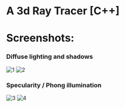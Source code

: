 # A 3d Ray Tracer [C++]

# Screenshots:

### Diffuse lighting and shadows

![1](http://puu.sh/noLJp/0cac11935a.png)
![2](https://puu.sh/noS4h/9c8fbab19a.png)

### Specularity / Phong illumination
![3](https://puu.sh/np2io/1d4fbffff3.png)
![4](http://puu.sh/nr10h/ff4a3f5f7e.png)